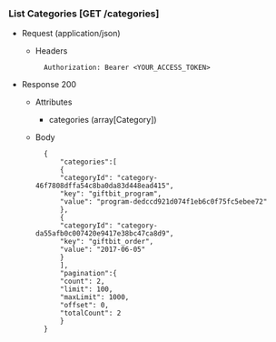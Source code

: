 ### List Categories [GET /categories]
+ Request (application/json)
    + Headers
    
            Authorization: Bearer <YOUR_ACCESS_TOKEN>
    
+ Response 200
    + Attributes
        + categories (array[Category])

    + Body

            {
                "categories":[
                {
                "categoryId": "category-46f7808dffa54c8ba0da83d448ead415",
                "key": "giftbit_program",
                "value": "program-dedccd921d074f1eb6c0f75fc5ebee72"
                },
                {
                "categoryId": "category-da55afb0c007420e9417e38bc47ca8d9",
                "key": "giftbit_order",
                "value": "2017-06-05"
                }
                ],
                "pagination":{
                "count": 2,
                "limit": 100,
                "maxLimit": 1000,
                "offset": 0,
                "totalCount": 2
                }
            }

